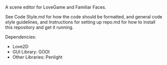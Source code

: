 A scene editor for LoveGame and Familiar Faces.

See Code Style.md for how the code should be formatted, and general code style guidelines, and Instructions for setting up repo.md for how to install this repository and get it running.

Dependencies:
- Love2D
- GUI Library: GOOI
- Other Libraries: Penlight